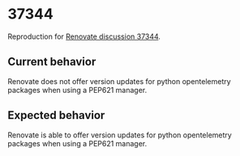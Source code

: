 # 37344

Reproduction for [Renovate discussion 37344](https://github.com/renovatebot/renovate/discussions/37344).

## Current behavior

Renovate does not offer version updates for python opentelemetry packages when using a PEP621 manager.

## Expected behavior

Renovate is able to offer version updates for python opentelemetry packages when using a PEP621 manager.
